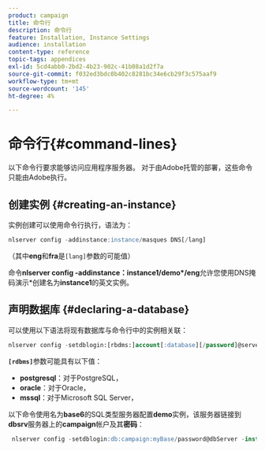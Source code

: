 ```yaml
---
product: campaign
title: 命令行
description: 命令行
feature: Installation, Instance Settings
audience: installation
content-type: reference
topic-tags: appendices
exl-id: 5cd4abb0-2bd2-4b23-902c-41b08a1d2f7a
source-git-commit: f032ed3bdc0b402c8281bc34e6cb29f3c575aaf9
workflow-type: tm+mt
source-wordcount: '145'
ht-degree: 4%

---
```


# 命令行{#command-lines}



以下命令行要求能够访问应用程序服务器。 对于由Adobe托管的部署，这些命令只能由Adobe执行。

## 创建实例 {#creating-an-instance}

实例创建可以使用命令行执行，语法为：

```sql
nlserver config -addinstance:instance/masques DNS[/lang]
```

（其中&#x200B;**eng**&#x200B;和&#x200B;**fra**&#x200B;是`[lang]`参数的可能值）

命令&#x200B;**nlserver config -addinstance：instance1/demo&#42;/eng**&#x200B;允许您使用DNS掩码演示&#42;创建名为&#x200B;**instance1**&#x200B;的英文实例。

## 声明数据库 {#declaring-a-database}

可以使用以下语法将现有数据库与命令行中的实例相关联：

```sql
nlserver config -setdblogin:[rbdms:]account[:database][/password]@server
```

**`[rdbms]`**&#x200B;参数可能具有以下值：

* **postgresql**：对于PostgreSQL，
* **oracle**：对于Oracle，
* **mssql**：对于Microsoft SQL Server，

以下命令使用名为&#x200B;**base6**&#x200B;的SQL类型服务器配置&#x200B;**demo**&#x200B;实例，该服务器链接到&#x200B;**dbsrv**&#x200B;服务器上的&#x200B;**campaign**&#x200B;帐户及其&#x200B;**密码**：

```sql
 nlserver config -setdblogin:db:campaign:myBase/password@dbServer -instance:demo
```
